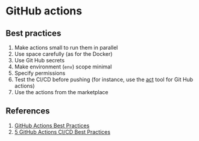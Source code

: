 # GitHub actions

## Best practices
1. Make actions small to run them in parallel
2. Use space carefully (as for the Docker)
3. Use Git Hub secrets
4. Make environment (`env`) scope minimal
5. Specify permissions
6. Test the CI/CD before pushing 
   (for instance, use the [act](https://yonatankra.com/how-to-test-github-actions-locally-using-act/) 
   tool for Git Hub actions)
7. Use the actions from the marketplace

## References

1. [GitHub Actions Best Practices](https://www.datree.io/resources/github-actions-best-practices)
2. [5 GitHub Actions CI/CD Best Practices](https://cloud.netapp.com/blog/cvo-blg-5-github-actions-cicd-best-practices)
